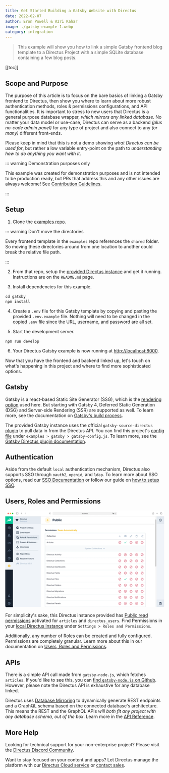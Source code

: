 ```yaml
---
title: Get Started Building a Gatsby Website with Directus
date: 2022-02-07
author: Eron Powell & Azri Kahar
image: ./gatsby-example-1.webp
category: integration
---
```


> This example will show you how to link a simple Gatsby frontend blog template to a Directus Project with a simple SQLite database containing a few blog posts.

[[toc]]

## Scope and Purpose

The purpose of this article is to focus on the bare basics of linking a Gatsby frontend to Directus, then show you where to learn about more robust authentication methods, roles & permissions configurations, and API functionalities. It is important to stress to new users that Directus is a general purpose database wrapper, _which mirrors any linked database_. No matter your data model or use-case, Directus can serve as a backend *(plus no-code admin panel)* for any type of project and also connect to any *(or many)* different front-ends.

Please keep in mind that this is not a demo showing _what Directus can be used for_, but rather a low variable entry-point on the path to _understanding how to do anything you want with it_.

::: warning Demonstration purposes only

 This example was created for demonstration purposes and is not intended to be production ready, but PRs that address this and any other issues are always welcome! See [Contribution Guidelines](https://docs.directus.io/contributing/introduction/).

:::


## Setup

1. Clone the [examples repo](https://github.com/directus/examples).

::: warning Don't move the directories

Every frontend template in the `examples` repo references the `shared` folder. So moving these directories around from one location to another could break the relative file path.

:::

2. From that repo, setup the [provided Directus instance](https://github.com/directus/examples/tree/main/directus) and get it running. Instructions are on the `README.md` page.

3. Install dependencies for this example.

```
cd gatsby
npm install
```

4. Create a `.env` file for this Gatsby template by copying and pasting the provided `.env.example` file. Nothing will need to be changed in the copied `.env` file since the URL, username, and password are all set.

5. Start the development server.

```
npm run develop
```

6. Your Directus Gatsby example is now running at <http://localhost:8000>.

Now that you have the frontend and backend linked up, let's touch on what's happening in this project and where to find more sophisticated options.

## Gatsby

Gatsby is a react-based Static Site Generator (SSG), which is the [rendering option](https://www.gatsbyjs.com/docs/conceptual/rendering-options/#what-is-a-rendering-option) used here. But starting with Gatsby 4, Deferred Static Generation (DSG) and Server-side Rendering (SSR) are supported as well. To learn more, see the documentation on [Gatsby's build process](https://www.gatsbyjs.com/docs/conceptual/overview-of-the-gatsby-build-process/).

The provided Gatsby instance uses the official `gatsby-source-directus` [plugin](https://www.gatsbyjs.com/docs/plugins/) to pull data in from the Directus API. You can find this project's [config file](https://github.com/directus/examples/blob/main/gatsby/gatsby-config.js) under `examples > gatsby > gatsby-config.js`. To learn more, see the [Gatsby  Directus plugin documentation](https://www.gatsbyjs.com/plugins/@directus/gatsby-source-directus/).

## Authentication

Aside from the default `local` authentication mechanism, Directus also supports SSO through `oauth2`, `openid`, and `ldap`. To learn more about SSO options, read our [SSO Documentation](https://docs.directus.io/configuration/config-options/#authentication) or follow our guide on [how to setup SSO](https://docs.directus.io/configuration/sso/).

## Users, Roles and Permissions

![Directus Permissions](roles-and-permissions-20220204A.webp)

For simplicity's sake, this Directus instance provided has [Public read permissions](https://docs.directus.io/getting-started/quickstart/#_6-set-role-public-permissions) activated for `articles` and `directus_users`. Find Permissions in your [local Directus Instance](http://localhost:8055/admin/settings/roles/public) under `Settings > Roles and Permissions`.

Additionally, any number of Roles can be created and fully configured. Permissions are completely granular. Learn more about this in our documentation on [Users, Roles and Permissions](https://docs.directus.io/configuration/users-roles-permissions/).

## APIs

There is a simple API call made from `gatsby-node.js`, which fetches `articles`. If you'd like to see this, you can [find `gatsby-node.js` on Github](https://github.com/directus/examples/blob/main/angular/src/app/pages/home/home.component.ts). However, please note the Directus API is exhaustive for any database linked.

Directus uses [Database Mirroring](https://docs.directus.io/getting-started/introduction/#database-mirroring) to dynamically generate REST endpoints and a GraphQL schema based on the connected database's architecture. This means the REST and the GraphQL APIs _will both fit any project with any database schema, out of the box_. Learn more in the [API Reference](https://docs.directus.io/reference/introduction/).

## More Help

Looking for technical support for your non-enterprise project? Please visit the [Directus Discord Community](https://directus.chat/).

Want to stay focused on your content and apps? Let Directus manage the platform with our [Directus Cloud service](https://directus.io/pricing/) or [contact sales](https://directus.io/contact/).
